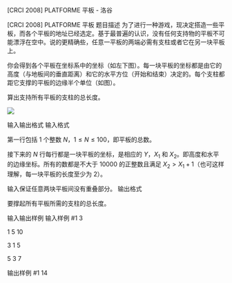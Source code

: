 



[CRCI 2008] PLATFORME 平板 - 洛谷














[CRCI 2008] PLATFORME 平板
题目描述
为了进行一种游戏，现决定搭造一些平板，而各个平板的地址已经选定。基于最普遍的认识，没有任何支持物的平板不可能漂浮在空中。说的更精确些，任意一平板的两端必需有支柱或者它在另一块平板上。

你会得到各个平板在坐标系中的坐标（如左下图）。每一块平板的坐标都是由它的高度（与地板间的垂直距离）和它的水平方位（开始和结束）决定的。每个支柱都距它支撑的平板的边缘半个单位（如图）。

算出支持所有平板的支柱的总长度。

 ![](https://cdn.luogu.com.cn/upload/pic/994.png) 


输入输出格式
输入格式

第一行包括 $1$ 个整数 $N$，$1 \le N \le 100$，即平板的总数。

接下来的 $N$ 行每行都是一块平板的坐标，是相应的 $Y$，$X_1$ 和 $X_2$。即高度和水平的边缘坐标。所有的数都是不大于 $10000$ 的正整数且满足 $X_2>X_1+1$（也可这样理解，每一块平板的长度至少为 $2$）。

输入保证任意两块平板间没有重叠部分。
输出格式

要撑起所有平板所需的支柱的总长度。

输入输出样例
输入样例 #1
3
1 5 10
3 1 5
5 3 7

输出样例 #1
14






